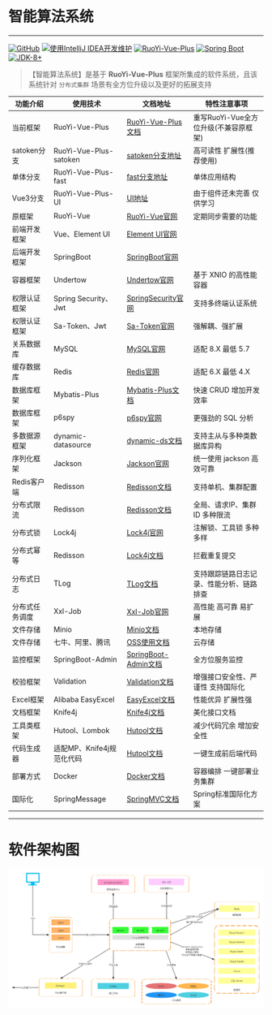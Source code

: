 # 智能算法系统

---

[![GitHub](https://img.shields.io/github/stars/JavaLionLi/RuoYi-Vue-Plus.svg?style=social&label=Stars)](https://github.com/he-xiang-best/AI-System)
[![使用IntelliJ IDEA开发维护](https://img.shields.io/badge/IntelliJ%20IDEA-提供支持-blue.svg)](https://www.jetbrains.com/?from=RuoYi-Vue-Plus)
[![RuoYi-Vue-Plus](https://img.shields.io/badge/RuoYi_Vue_Plus-3.5.0-success.svg)](https://gitee.com/JavaLionLi/RuoYi-Vue-Plus)
[![Spring Boot](https://img.shields.io/badge/Spring%20Boot-2.5-blue.svg)]()
[![JDK-8+](https://img.shields.io/badge/JDK-8-green.svg)]()

> 【智能算法系统】是基于 **RuoYi-Vue-Plus** 框架所集成的软件系统，且该系统针对 `分布式集群` 场景有全方位升级以及更好的拓展支持



| 功能介绍 | 使用技术 | 文档地址 | 特性注意事项 |
|---|---|---|---|
| 当前框架 | RuoYi-Vue-Plus | [RuoYi-Vue-Plus文档](https://gitee.com/JavaLionLi/RuoYi-Vue-Plus/wikis/pages?_blank) | 重写RuoYi-Vue全方位升级(不兼容原框架) |
| satoken分支 | RuoYi-Vue-Plus-satoken | [satoken分支地址](https://gitee.com/JavaLionLi/RuoYi-Vue-Plus/tree/satoken/?_blank) | 高可读性 扩展性(推荐使用) |
| 单体分支 | RuoYi-Vue-Plus-fast | [fast分支地址](https://gitee.com/JavaLionLi/RuoYi-Vue-Plus/tree/fast/?_blank) | 单体应用结构 |
| Vue3分支 | RuoYi-Vue-Plus-UI | [UI地址](https://gitee.com/JavaLionLi/RuoYi-Vue-Plus-UI?_blank) | 由于组件还未完善 仅供学习 |
| 原框架 | RuoYi-Vue | [RuoYi-Vue官网](http://ruoyi.vip/?_blank) | 定期同步需要的功能 |
| 前端开发框架 | Vue、Element UI | [Element UI官网](https://element.eleme.cn/#/zh-CN?_blank) | |
| 后端开发框架 | SpringBoot | [SpringBoot官网](https://spring.io/projects/spring-boot/#learn?_blank) | |
| 容器框架 | Undertow | [Undertow官网](https://undertow.io/?_blank) | 基于 XNIO 的高性能容器 |
| 权限认证框架 | Spring Security、Jwt | [SpringSecurity官网](https://spring.io/projects/spring-security#learn?_blank) | 支持多终端认证系统 |
| 权限认证框架 | Sa-Token、Jwt | [Sa-Token官网](https://sa-token.dev33.cn/?_blank) | 强解耦、强扩展 |
| 关系数据库 | MySQL | [MySQL官网](https://dev.mysql.com/?_blank) | 适配 8.X 最低 5.7 |
| 缓存数据库 | Redis | [Redis官网](https://redis.io/?_blank) | 适配 6.X 最低 4.X |
| 数据库框架 | Mybatis-Plus | [Mybatis-Plus文档](https://baomidou.com/guide/?_blank) | 快速 CRUD 增加开发效率 |
| 数据库框架 | p6spy | [p6spy官网](https://p6spy.readthedocs.io/?_blank) | 更强劲的 SQL 分析 |
| 多数据源框架 | dynamic-datasource | [dynamic-ds文档](https://www.kancloud.cn/tracy5546/dynamic-datasource/content?_blank) | 支持主从与多种类数据库异构 |
| 序列化框架 | Jackson | [Jackson官网](https://github.com/FasterXML/jackson?_blank) | 统一使用 jackson 高效可靠 |
| Redis客户端 | Redisson | [Redisson文档](https://github.com/redisson/redisson/wiki/%E7%9B%AE%E5%BD%95?_blank) | 支持单机、集群配置 |
| 分布式限流 | Redisson | [Redisson文档](https://github.com/redisson/redisson/wiki/%E7%9B%AE%E5%BD%95?_blank) | 全局、请求IP、集群ID 多种限流 |
| 分布式锁 | Lock4j | [Lock4j官网](https://gitee.com/baomidou/lock4j?_blank) | 注解锁、工具锁 多种多样 |
| 分布式幂等 | Redisson | [Lock4j文档](https://gitee.com/baomidou/lock4j?_blank) | 拦截重复提交 |
| 分布式日志 | TLog | [TLog文档](https://yomahub.com/tlog/docs?_blank) | 支持跟踪链路日志记录、性能分析、链路排查 |
| 分布式任务调度 | Xxl-Job | [Xxl-Job官网](https://www.xuxueli.com/xxl-job/?_blank) | 高性能 高可靠 易扩展 |
| 文件存储 | Minio | [Minio文档](https://docs.min.io/?_blank) | 本地存储 |
| 文件存储 | 七牛、阿里、腾讯 | [OSS使用文档](https://gitee.com/JavaLionLi/RuoYi-Vue-Plus/wikis/pages?sort_id=4359146&doc_id=1469725?_blank) | 云存储 |
| 监控框架 | SpringBoot-Admin | [SpringBoot-Admin文档](https://codecentric.github.io/spring-boot-admin/current/?_blank) | 全方位服务监控 |
| 校验框架 | Validation | [Validation文档](https://docs.jboss.org/hibernate/stable/validator/reference/en-US/html_single/?_blank) | 增强接口安全性、严谨性 支持国际化 |
| Excel框架 | Alibaba EasyExcel | [EasyExcel文档](https://www.yuque.com/easyexcel/doc/easyexcel?_blank) | 性能优异 扩展性强 |
| 文档框架 | Knife4j | [Knife4j文档](https://doc.xiaominfo.com/knife4j/documentation/?_blank) | 美化接口文档 |
| 工具类框架 | Hutool、Lombok | [Hutool文档](https://www.hutool.cn/docs/?_blank) | 减少代码冗余 增加安全性 |
| 代码生成器 | 适配MP、Knife4j规范化代码 | [Hutool文档](https://www.hutool.cn/docs/?_blank) | 一键生成前后端代码 |
| 部署方式 | Docker | [Docker文档](https://docs.docker.com/?_blank) | 容器编排 一键部署业务集群 |
| 国际化 | SpringMessage | [SpringMVC文档](https://docs.spring.io/spring-framework/docs/current/reference/html/web.html#mvc?_blank) | Spring标准国际化方案 |

---

# 软件架构图

![Plus部署架构图](_media/软件架构图.png)

